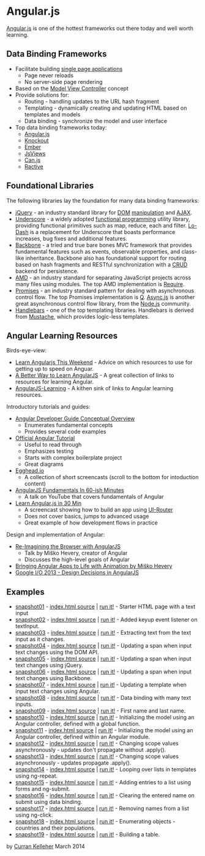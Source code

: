 # Angular.js

[Angular.js](http://angularjs.org/) is one of the hottest frameworks out there today and well worth learning.

## Data Binding Frameworks

 * Facilitate building [single page applications](http://en.wikipedia.org/wiki/Single-page_application)
   * Page never reloads
   * No server-side page rendering
 * Based on the [Model View Controller](http://en.wikipedia.org/wiki/Model%E2%80%93view%E2%80%93controller) concept
 * Provide solutions for:
   * Routing - handling updates to the URL hash fragment
   * Templating - dynamically creating and updating HTML based on templates and models
   * Data binding - synchronize the model and user interface
 * Top data binding frameworks today:
   * [Angular.js](http://angularjs.org/)
   * [Knockout](http://knockoutjs.com/)
   * [Ember](http://emberjs.com/)
   * [JsViews](http://www.jsviews.com/#jsviews)
   * [Can.js](http://canjs.com/)
   * [Ractive](http://www.ractivejs.org/)

## Foundational Libraries

The following libraries lay the foundation for many data binding frameworks:

 * [jQuery](http://jquery.com/) - an industry standard library for [DOM](http://en.wikipedia.org/wiki/Document_Object_Model) [manipulation](https://api.jquery.com/category/manipulation/) and [AJAX](http://en.wikipedia.org/wiki/Ajax_(programming)).
 * [Underscore](http://underscorejs.org/) - a widely adopted [functional programming](http://en.wikipedia.org/wiki/Functional_programming) utility library, providing functional primitives such as map, reduce, each and filter. [Lo-Dash](http://lodash.com/) is a replacement for Underscore that boasts performance increases, bug fixes and additional features.
 * [Backbone](http://backbonejs.org/) - a tried and true bare bones MVC framework that provides fundamental features such as events, observable properties, and class-like inheritance. Backbone also has foundational support for routing based on hash fragments and RESTful synchronization with a [CRUD](http://en.wikipedia.org/wiki/Create,_read,_update_and_delete) backend for persistence.
 * [AMD](https://github.com/amdjs/amdjs-api/wiki/AMD) - an industry standard for separating JavaScript projects across many files using modules. The top AMD implementation is [Require](http://requirejs.org/).
 * [Promises](http://howtonode.org/promises) - an industry standard pattern for dealing with asynchronous control flow. The top Promises implementation is [Q](https://github.com/kriskowal/q). [Async.js](https://github.com/caolan/async) is another great asynchronous control flow library, from the [Node.js](http://nodejs.org/) community.
 * [Handlebars](http://handlebarsjs.com/) - one of the top templating libraries. Handlebars is derived from [Mustache](http://mustache.github.io/), which provides logic-less templates.

## Angular Learning Resources

Birds-eye-view:

 * [Learn Angularjs This Weekend](http://joelhooks.com/blog/2013/08/03/learn-angularjs-in-a-weekend/) - Advice on which resources to use for getting up to speed on Anguar.
 * [A Better Way to Learn AngularJS](http://www.thinkster.io/angularjs/GtaQ0oMGIl/a-better-way-to-learn-angularjs) - A great collection of links to resources for learning Angular.
 * [AngularJS-Learning](https://github.com/jmcunningham/AngularJS-Learning) - A kithen sink of links to Angular learning resources.

Introductory tutorials and guides:

 * [Angular Developer Guide Conceptual Overview](http://docs.angularjs.org/guide/concepts)
   * Enumerates fundamental concepts
   * Provides several code examples
 * [Official Angular Tutorial](http://docs.angularjs.org/tutorial)
   * Useful to read through
   * Emphasizes testing
   * Starts with complex boilerplate project
   * Great diagrams
 * [Egghead.io](https://egghead.io/tags/AngularJS)
   * A collection of short screencasts (scroll to the bottom for intoduction content)
 * [AngularJS Fundamentals In 60-ish Minutes](https://www.youtube.com/watch?v=i9MHigUZKEM)
   * A talk on YouTube that covers fundamentals of Angular
 * [Learn Angular.js in 30 Min](https://www.youtube.com/watch?v=QETUuZ27N0w)
   * A screencast showing how to build an app using [UI-Router](https://github.com/angular-ui/ui-router)
   * Does not cover basics, jumps to advanced usage
   * Great example of how development flows in practice

Design and implementation of Angular:

 * [Re-Imagining the Browser with AngularJS](https://www.youtube.com/watch?v=ersEb9vTX3Y)
   * Talk by Miško Hevery, creator of Angular
   * Discusses the high-level goals of Angular
 * [Bringing Angular Apps to Life with Animation by Miško Hevery](https://www.youtube.com/watch?v=cF_JsA9KsDM)
 * [Google I/O 2013 - Design Decisions in AngularJS](https://www.youtube.com/watch?v=HCR7i5F5L8c)

## Examples

 * [snapshot01](https://github.com/curran/screencasts/tree/gh-pages/introToAngular/examples/snapshots/snapshot01) - [index.html source](https://github.com/curran/screencasts/tree/gh-pages/introToAngular/examples/snapshots/snapshot01/index.html) | [run it!](http://curran.github.io/screencasts/introToAngular/examples/snapshots/snapshot01) - Starter HTML page with a text input
 * [snapshot02](https://github.com/curran/screencasts/tree/gh-pages/introToAngular/examples/snapshots/snapshot02) - [index.html source](https://github.com/curran/screencasts/tree/gh-pages/introToAngular/examples/snapshots/snapshot02/index.html) | [run it!](http://curran.github.io/screencasts/introToAngular/examples/snapshots/snapshot02) - Added keyup event listener on textInput.
 * [snapshot03](https://github.com/curran/screencasts/tree/gh-pages/introToAngular/examples/snapshots/snapshot03) - [index.html source](https://github.com/curran/screencasts/tree/gh-pages/introToAngular/examples/snapshots/snapshot03/index.html) | [run it!](http://curran.github.io/screencasts/introToAngular/examples/snapshots/snapshot03) - Extracting text from the text input as it changes.
 * [snapshot04](https://github.com/curran/screencasts/tree/gh-pages/introToAngular/examples/snapshots/snapshot04) - [index.html source](https://github.com/curran/screencasts/tree/gh-pages/introToAngular/examples/snapshots/snapshot04/index.html) | [run it!](http://curran.github.io/screencasts/introToAngular/examples/snapshots/snapshot04) - Updating a span when input text changes using the DOM API.
 * [snapshot05](https://github.com/curran/screencasts/tree/gh-pages/introToAngular/examples/snapshots/snapshot05) - [index.html source](https://github.com/curran/screencasts/tree/gh-pages/introToAngular/examples/snapshots/snapshot05/index.html) | [run it!](http://curran.github.io/screencasts/introToAngular/examples/snapshots/snapshot05) - Updating a span when input text changes using jQuery.
 * [snapshot06](https://github.com/curran/screencasts/tree/gh-pages/introToAngular/examples/snapshots/snapshot06) - [index.html source](https://github.com/curran/screencasts/tree/gh-pages/introToAngular/examples/snapshots/snapshot06/index.html) | [run it!](http://curran.github.io/screencasts/introToAngular/examples/snapshots/snapshot06) - Updating a span when input text changes using Backbone.
 * [snapshot07](https://github.com/curran/screencasts/tree/gh-pages/introToAngular/examples/snapshots/snapshot07) - [index.html source](https://github.com/curran/screencasts/tree/gh-pages/introToAngular/examples/snapshots/snapshot07/index.html) | [run it!](http://curran.github.io/screencasts/introToAngular/examples/snapshots/snapshot07) - Updating a template when input text changes using Angular.
 * [snapshot08](https://github.com/curran/screencasts/tree/gh-pages/introToAngular/examples/snapshots/snapshot08) - [index.html source](https://github.com/curran/screencasts/tree/gh-pages/introToAngular/examples/snapshots/snapshot08/index.html) | [run it!](http://curran.github.io/screencasts/introToAngular/examples/snapshots/snapshot08) - Data binding with many text inputs.
 * [snapshot09](https://github.com/curran/screencasts/tree/gh-pages/introToAngular/examples/snapshots/snapshot09) - [index.html source](https://github.com/curran/screencasts/tree/gh-pages/introToAngular/examples/snapshots/snapshot09/index.html) | [run it!](http://curran.github.io/screencasts/introToAngular/examples/snapshots/snapshot09) - First name and last name.
 * [snapshot10](https://github.com/curran/screencasts/tree/gh-pages/introToAngular/examples/snapshots/snapshot10) - [index.html source](https://github.com/curran/screencasts/tree/gh-pages/introToAngular/examples/snapshots/snapshot10/index.html) | [run it!](http://curran.github.io/screencasts/introToAngular/examples/snapshots/snapshot10) - Initializing the model using an Angular controller, defined with a global function.
 * [snapshot11](https://github.com/curran/screencasts/tree/gh-pages/introToAngular/examples/snapshots/snapshot11) - [index.html source](https://github.com/curran/screencasts/tree/gh-pages/introToAngular/examples/snapshots/snapshot11/index.html) | [run it!](http://curran.github.io/screencasts/introToAngular/examples/snapshots/snapshot11) - Initializing the model using an Angular controller, defined within an Angular module.
 * [snapshot12](https://github.com/curran/screencasts/tree/gh-pages/introToAngular/examples/snapshots/snapshot12) - [index.html source](https://github.com/curran/screencasts/tree/gh-pages/introToAngular/examples/snapshots/snapshot12/index.html) | [run it!](http://curran.github.io/screencasts/introToAngular/examples/snapshots/snapshot12) - Changing scope values asynchronously - updates don't propagate without .apply().
 * [snapshot13](https://github.com/curran/screencasts/tree/gh-pages/introToAngular/examples/snapshots/snapshot13) - [index.html source](https://github.com/curran/screencasts/tree/gh-pages/introToAngular/examples/snapshots/snapshot13/index.html) | [run it!](http://curran.github.io/screencasts/introToAngular/examples/snapshots/snapshot13) - Changing scope values asynchronously - updates propagate .apply().
 * [snapshot14](https://github.com/curran/screencasts/tree/gh-pages/introToAngular/examples/snapshots/snapshot14) - [index.html source](https://github.com/curran/screencasts/tree/gh-pages/introToAngular/examples/snapshots/snapshot14/index.html) | [run it!](http://curran.github.io/screencasts/introToAngular/examples/snapshots/snapshot14) - Looping over lists in templates using ng-repeat.
 * [snapshot15](https://github.com/curran/screencasts/tree/gh-pages/introToAngular/examples/snapshots/snapshot15) - [index.html source](https://github.com/curran/screencasts/tree/gh-pages/introToAngular/examples/snapshots/snapshot15/index.html) | [run it!](http://curran.github.io/screencasts/introToAngular/examples/snapshots/snapshot15) - Adding entries to a list using forms and ng-submit.
 * [snapshot16](https://github.com/curran/screencasts/tree/gh-pages/introToAngular/examples/snapshots/snapshot16) - [index.html source](https://github.com/curran/screencasts/tree/gh-pages/introToAngular/examples/snapshots/snapshot16/index.html) | [run it!](http://curran.github.io/screencasts/introToAngular/examples/snapshots/snapshot16) - Clearing the entered name on submit using data binding.
 * [snapshot17](https://github.com/curran/screencasts/tree/gh-pages/introToAngular/examples/snapshots/snapshot17) - [index.html source](https://github.com/curran/screencasts/tree/gh-pages/introToAngular/examples/snapshots/snapshot17/index.html) | [run it!](http://curran.github.io/screencasts/introToAngular/examples/snapshots/snapshot17) - Removing names from a list using ng-click.
 * [snapshot18](https://github.com/curran/screencasts/tree/gh-pages/introToAngular/examples/snapshots/snapshot18) - [index.html source](https://github.com/curran/screencasts/tree/gh-pages/introToAngular/examples/snapshots/snapshot18/index.html) | [run it!](http://curran.github.io/screencasts/introToAngular/examples/snapshots/snapshot18) - Enumerating objects - countries and their populations.
 * [snapshot19](https://github.com/curran/screencasts/tree/gh-pages/introToAngular/examples/snapshots/snapshot19) - [index.html source](https://github.com/curran/screencasts/tree/gh-pages/introToAngular/examples/snapshots/snapshot19/index.html) | [run it!](http://curran.github.io/screencasts/introToAngular/examples/snapshots/snapshot19) - Building a table.

by [Curran Kelleher](https://github.com/curran/portfolio) March 2014
